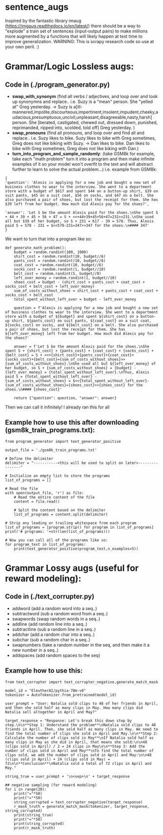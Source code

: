 # sentence_augs

Inspired by the fantastic library imaug (https://imgaug.readthedocs.io/en/latest/) there should be a way to "explode" a train set of sentences (input-output pairs) to make millions more augmented by a functions that will likely happen at test time to improve generalization.  WARNING: This is scrapy research code so use at your own peril. :)

# Grammar/Logic Lossless augs: 
## Code in (./program_generator.py)
- **swap_with_synonym** (find all verbs / adjectives, and loop over and look up synonymns and replace.. i.e. Suzy is a "mean" person. She "yelled at" Greg yesterday. -> Suzy is a[ill-mannered,impolite,discourteous,impertinent,insolent,impudent,cheeky,audacious,presumptuous,uncivil,unpleasant,disagreeable,nasty,harsh] person. She [berated, castigated, chewed out, dressed down, punished, reprimanded, ripped into, scolded, told off] Greg yesterday.
)
- **swap_pronouns** (find all pronouns, and loop over and find all and replace.. i.e. Suzy likes to bike. Suzy likes to bike with Greg sometimes, Greg does not like biking with Suzy. -> Dan likes to bike. Dan likes to bike with Greg sometimes, Greg does not like biking with Dan.)
- **turn_into_program_and_sample_randomly**: (take GSM8k for example, take each "math problem" turn it into a program and then make infinite examples of it so your model won't overfit to the text and will abstract further to learn to solve the actual problem...) i.e. example from GSM8k:
  
```
{
'question': 'Alexis is applying for a new job and bought a new set of business clothes to wear to the interview. She went to a department store with a budget of $617 and spent $44 on a button-up shirt, $39 on suit pants, $45 on a suit coat, $56 on socks, and $47 on a belt. She also purchased a pair of shoes, but lost the receipt for them. She has $39 left from her budget. How much did Alexis pay for the shoes?', 

'answer': 'Let S be the amount Alexis paid for the shoes.\nShe spent S + 44 + 39 + 45 + 56 + 47 = S + <<+44+39+45+56+47=231>>231.\nShe used all but $39 of her budget, so S + 231 = 617 - 39 = 578. Thus, Alexis paid S = 578 - 231 = $<<578-231=347>>347 for the shoes.\n#### 347'
} 
```

We want to turn that into a program like so:

```
def generate_math_problem():
    budget = random.randint(100, 1000)
    shirt_cost = random.randint(10, budget//6)
    pants_cost = random.randint(10, budget//6)
    coat_cost = random.randint(10, budget//6)
    socks_cost = random.randint(1, budget//10)
    belt_cost = random.randint(5, budget//8)
    left_over_money = random.randint(1, budget//10)
    shoes_cost = budget - (shirt_cost + pants_cost + coat_cost + socks_cost + belt_cost + left_over_money)
    sum_of_costs_without_shoes = shirt_cost + pants_cost + coat_cost + socks_cost + belt_cost
    total_spent_without_left_over = budget - left_over_money

    question = f'Alexis is applying for a new job and bought a new set of business clothes to wear to the interview. She went to a department store with a budget of ${budget} and spent ${shirt_cost} on a button-up shirt, ${pants_cost} on suit pants, ${coat_cost} on a suit coat, ${socks_cost} on socks, and ${belt_cost} on a belt. She also purchased a pair of shoes, but lost the receipt for them. She has ${left_over_money} left from her budget. How much did Alexis pay for the shoes?'

    answer = f'Let S be the amount Alexis paid for the shoes.\nShe spent S + {shirt_cost} + {pants_cost} + {coat_cost} + {socks_cost} + {belt_cost} = S + <<+{shirt_cost}+{pants_cost}+{coat_cost}+{socks_cost}+{belt_cost}={sum_of_costs_without_shoes}>>{sum_of_costs_without_shoes}.\nShe used all but ${left_over_money} of her budget, so S + {sum_of_costs_without_shoes} = {budget} - {left_over_money} = {total_spent_without_left_over}.\nThus, Alexis paid S = {total_spent_without_left_over} - {sum_of_costs_without_shoes} = $<<{total_spent_without_left_over}-{sum_of_costs_without_shoes}={shoes_cost}>>{shoes_cost} for the shoes.\n#### {shoes_cost}'

    return {"question": question, "answer": answer}
```
Then we can call it infinitely! I already ran this for all 

## Example how to use this after downloading (gsm8k_train_programs.txt):
```
from program_generator import text_generator_positive

output_file = './gsm8k_train_programs.txt'

# Define the delimiter
delimiter = "-----------<this will be used to split on later>----------------"

# Initialize an empty list to store the programs
list_of_programs = []

# Read the file
with open(output_file, 'r') as file:
    # Read the entire content of the file
    content = file.read()
    
    # Split the content based on the delimiter
    list_of_programs = content.split(delimiter)

# Strip any leading or trailing whitespace from each program
list_of_programs = [program.strip() for program in list_of_programs]
print('# programs: '+str(len(list_of_programs)))

# Now you can call all of the programs like so:
for program_text in list_of_programs:
    print(text_generator_positive(program_text,n_examples=5))
```

# Grammar Lossy augs (useful for reward modeling):
## Code in (./text_corrupter.py)
- addword (add a random word into a seq..)
- subtractword  (sub a random word from a seq..)
- swapwords  (swap random words in a seq..)
- addline  (add random line into a seq..)
- subtractline  (sub a random line in a seq..)
- addchar  (add a random char into a seq..)
- subchar  (sub a random char in a seq..)
- swapnumbers  (take a random number in the seq, and then make it a new number in a seq..)
- addspaces   (add random spaces to the seq)


## Example how to use this:
```
from text_corrupter import text_corrupter_negative,generate_match_mask

model_id = "EleutherAI/pythia-70m-v0"
tokenizer = AutoTokenizer.from_pretrained(model_id)

user_prompt = "User: Natalia sold clips to 48 of her friends in April, and then she sold half as many clips in May. How many clips did Natalia sell altogether in April and May?"

target_response = "Response: Let's break this down step by step.\n\n**Step 1: Understand the problem**\nNatalia sold clips to 48 friends in April. Then, she sold half as many clips in May. We need to find the total number of clips she sold in April and May.\n\n**Step 2: Calculate the number of clips sold in May**\nIf Natalia sold half as many clips in May as she did in April, that means she sold:\n\n48 (clips sold in April) / 2 = 24 clips in May\n\n**Step 3: Add the number of clips sold in April and May**\nTo find the total number of clips sold, we add the number of clips sold in April and May:\n\n48 (clips sold in April) + 24 (clips sold in May) = 72\n\n**Conclusion**\nNatalia sold a total of 72 clips in April and May."

string_true = user_prompt + '\n<sep>\n' + target_response

## negative sampling (for reward modeling)
for i in range(20):
    print("="*50)
    print("="*50)
    string_corrupted = text_corrupter_negative(target_response)
    r_mask_truth = generate_match_mask(tokenizer, target_response, string_corrupted)
    print(string_true)
    print("="*50)
    print(string_corrupted)
    print(r_mask_truth)

```

